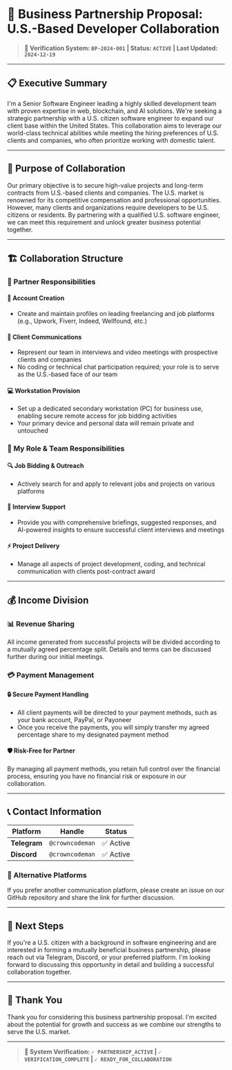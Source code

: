 # 🤝 Business Partnership Proposal: U.S.-Based Developer Collaboration

> **🔐 Verification System: `BP-2024-001` | Status: `ACTIVE` | Last Updated: `2024-12-19`**

---

## 📋 Executive Summary

I'm a Senior Software Engineer leading a highly skilled development team with proven expertise in web, blockchain, and AI solutions. We're seeking a strategic partnership with a U.S. citizen software engineer to expand our client base within the United States. This collaboration aims to leverage our world-class technical abilities while meeting the hiring preferences of U.S. clients and companies, who often prioritize working with domestic talent.

---

## 🎯 Purpose of Collaboration

Our primary objective is to secure high-value projects and long-term contracts from U.S.-based clients and companies. The U.S. market is renowned for its competitive compensation and professional opportunities. However, many clients and organizations require developers to be U.S. citizens or residents. By partnering with a qualified U.S. software engineer, we can meet this requirement and unlock greater business potential together.

---

## 🏗️ Collaboration Structure

### 👤 Partner Responsibilities

#### 📝 Account Creation
- Create and maintain profiles on leading freelancing and job platforms (e.g., Upwork, Fiverr, Indeed, Wellfound, etc.)

#### 💬 Client Communications
- Represent our team in interviews and video meetings with prospective clients and companies
- No coding or technical chat participation required; your role is to serve as the U.S.-based face of our team

#### 💻 Workstation Provision
- Set up a dedicated secondary workstation (PC) for business use, enabling secure remote access for job bidding activities
- Your primary device and personal data will remain private and untouched

### 🚀 My Role & Team Responsibilities

#### 🔍 Job Bidding & Outreach
- Actively search for and apply to relevant jobs and projects on various platforms

#### 🎯 Interview Support
- Provide you with comprehensive briefings, suggested responses, and AI-powered insights to ensure successful client interviews and meetings

#### ⚡ Project Delivery
- Manage all aspects of project development, coding, and technical communication with clients post-contract award

---

## 💰 Income Division

### 📊 Revenue Sharing
All income generated from successful projects will be divided according to a mutually agreed percentage split. Details and terms can be discussed further during our initial meetings.

### 💳 Payment Management

#### 🔒 Secure Payment Handling
- All client payments will be directed to your payment methods, such as your bank account, PayPal, or Payoneer
- Once you receive the payments, you will simply transfer my agreed percentage share to my designated payment method

#### 🛡️ Risk-Free for Partner
By managing all payment methods, you retain full control over the financial process, ensuring you have no financial risk or exposure in our collaboration.

---

## 📞 Contact Information

| Platform | Handle | Status |
|----------|--------|--------|
| **Telegram** | `@crowncodeman` | ✅ Active |
| **Discord** | `@crowncodeman` | ✅ Active |

### 🔄 Alternative Platforms
If you prefer another communication platform, please create an issue on our GitHub repository and share the link for further discussion.

---

## 🚀 Next Steps

If you're a U.S. citizen with a background in software engineering and are interested in forming a mutually beneficial business partnership, please reach out via Telegram, Discord, or your preferred platform. I'm looking forward to discussing this opportunity in detail and building a successful collaboration together.

---

## 🙏 Thank You

Thank you for considering this business partnership proposal. I'm excited about the potential for growth and success as we combine our strengths to serve the U.S. market.

---

> **🔐 System Verification: `✓ PARTNERSHIP_ACTIVE` | `✓ VERIFICATION_COMPLETE` | `✓ READY_FOR_COLLABORATION`**
